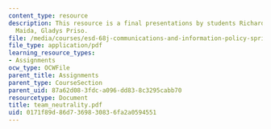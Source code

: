 ```yaml
---
content_type: resource
description: This resource is a final presentations by students Richard Hansen, Elisabeth
  Maida, Gladys Priso.
file: /media/courses/esd-68j-communications-and-information-policy-spring-2006/0171f89d86d7369830836fa2a0594551_team_neutrality.pdf
file_type: application/pdf
learning_resource_types:
- Assignments
ocw_type: OCWFile
parent_title: Assignments
parent_type: CourseSection
parent_uid: 87a62d08-3fdc-a096-dd83-8c3295cabb70
resourcetype: Document
title: team_neutrality.pdf
uid: 0171f89d-86d7-3698-3083-6fa2a0594551
---
```

